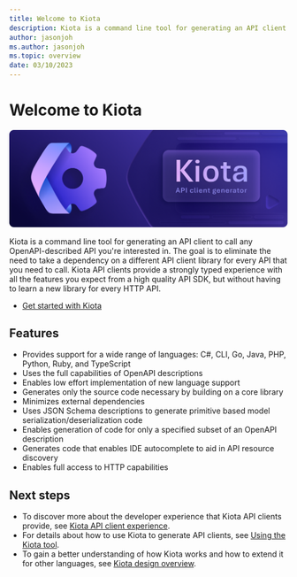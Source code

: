 ```yaml
---
title: Welcome to Kiota
description: Kiota is a command line tool for generating an API client to call any OpenAPI-described API.
author: jasonjoh
ms.author: jasonjoh
ms.topic: overview
date: 03/10/2023
---
```


# Welcome to Kiota

![An image of the Kiota logo](./images/kiota.png)


Kiota is a command line tool for generating an API client to call any OpenAPI-described API you're interested in. The goal is to eliminate the need to take a dependency on a different API client library for every API that you need to call. Kiota API clients provide a strongly typed experience with all the features you expect from a high quality API SDK, but without having to learn a new library for every HTTP API.

- [Get started with Kiota](install.md)

## Features

- Provides support for a wide range of languages: C#, CLI, Go, Java, PHP, Python, Ruby, and TypeScript
- Uses the full capabilities of OpenAPI descriptions
- Enables low effort implementation of new language support
- Generates only the source code necessary by building on a core library
- Minimizes external dependencies
- Uses JSON Schema descriptions to generate primitive based model serialization/deserialization code
- Enables generation of code for only a specified subset of an OpenAPI description
- Generates code that enables IDE autocomplete to aid in API resource discovery
- Enables full access to HTTP capabilities

## Next steps

- To discover more about the developer experience that Kiota API clients provide, see [Kiota API client experience](experience.md).
- For details about how to use Kiota to generate API clients, see [Using the Kiota tool](using.md).
- To gain a better understanding of how Kiota works and how to extend it for other languages, see [Kiota design overview](design.md).
